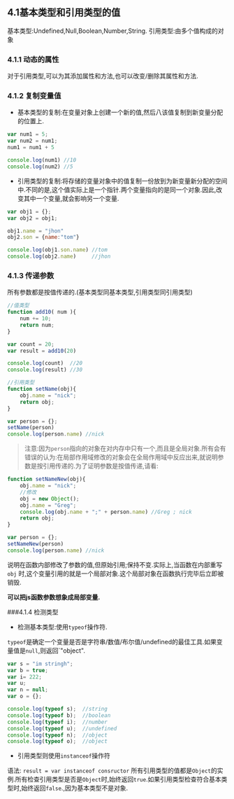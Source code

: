 
## 4.1基本类型和引用类型的值

基本类型:Undefined,Null,Boolean,Number,String.
引用类型:由多个值构成的对象

### 4.1.1 动态的属性

对于引用类型,可以为其添加属性和方法,也可以改变/删除其属性和方法.

### 4.1.2 复制变量值

* 基本类型的复制:在变量对象上创建一个新的值,然后八该值复制到新变量分配的位置上.

```js
var num1 = 5;
var num2 = num1;
num1 = num1 + 5

console.log(num1) //10
console.log(num2) //5
```

* 引用类型的复制:将存储的变量对象中的值复制一份放到为新变量新分配的空间中.不同的是,这个值实际上是一个指针.两个变量指向的是同一个对象.因此,改变其中一个变量,就会影响另一个变量.

```js
var obj1 = {};
var obj2 = obj1;

obj1.name = "jhon"
obj2.son = {name:"tom"}

console.log(obj1.son.name) //tom
console.log(obj2.name)     //jhon
```

### 4.1.3 传递参数

  所有参数都是按值传递的.(基本类型同基本类型,引用类型同引用类型)

```js
//值类型
function add10( num ){
    num += 10;
    return num;
}

var count = 20;
var result = add10(20)

console.log(count)  //20
console.log(result) //30

//引用类型
function setName(obj){
    obj.name = "nick";
    return obj;
}

var person = {};
setName(person)
console.log(person.name) //nick

```

  > 注意:因为`person`指向的对象在对内存中只有一个,而且是全局对象.所有会有错误的认为:在局部作用域修改的对象会在全局作用域中反应出来,就说明参数是按引用传递的.为了证明参数是按值传递,请看:

```js
function setNameNew(obj){
    obj.name = "nick";
    //修改
    obj = new Object();
    obj.name = "Greg";
    console.log(obj.name + ";" + person.name) //Greg ; nick
    return obj;
}

var person = {};
setNameNew(person)
console.log(person.name) //nick
```

说明在函数内部修改了参数的值,但原始引用;保持不变.实际上,当函数在内部重写 `obj`          时,这个变量引用的就是一个局部对象.这个局部对象在函数执行完毕后立即被销毁.

**可以把js函数参数想象成局部变量.**


###4.1.4 检测类型
* 检测基本类型:使用`typeof`操作符.

`typeof`是确定一个变量是否是字符串/数值/布尔值/undefined的最佳工具.如果变量值是`null`,则返回`"object".

```js
var s = "im stringh";
var b = true;
var i= 222;
var u;
var n = null;
var o = {};

console.log(typeof s);  //string
console.log(typeof b);  //boolean
console.log(typeof i);  //number
console.log(typeof u);  //undefined
console.log(typeof n);  //object
console.log(typeof o);  //object
```

* 引用类型则使用`instanceof`操作符

语法: `result = var instanceof consructor`
所有引用类型的值都是`Object`的实例.所有检查引用类型是否是`Object`时,始终返回`true`.如果引用类型检查符合基本类型时,始终返回`false`.,因为基本类型不是对象.
